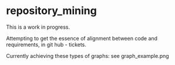 # repository_mining

This is a work in progress.

Attempting to get the essence of alignment between code and requirements, in git hub - tickets.

Currently achieving these types of graphs:
see graph_example.png
